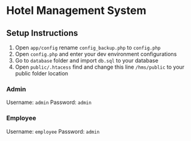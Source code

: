 # Hotel Management System

## Setup Instructions
1. Open `app/config` rename `config_backup.php` to `config.php`
2. Open `config.php` and enter your dev environment configurations
3. Go to `database` folder and import `db.sql` to your database
4. Open `public/.htacess` find and change this line `/hms/public` to your public folder location


### Admin
Username: `admin`
Password: `admin`

### Employee
Username: `employee`
Password: `admin`
